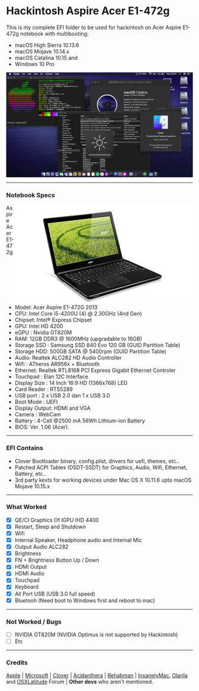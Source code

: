 # Hackintosh Aspire Acer E1-472g
This is my complete EFI folder to be used for hackintosh on Acer Aspire E1-472g notebook with multibooting:
- macOS High Sierra 10.13.6
- macOS Mojave 10.14.x
- macOS Catalina 10.15 and
- Windows 10 Pro


<img src="/img/Catalina.png?raw=true" alt="macOS Catalina" align="center">

--------------------------------------------------------------------------------------------

### Notebook Specs
<img src="/IMG/E1-472g.png?raw=true" alt="Acer Aspire E1-472G" align="right">
 
 Aspire Acer E1-472g
 - Model: Acer Aspire E1-472G 2013
 - CPU: Intel Core i5-4200U (4) @ 2.30GHz (4nd Gen)
 - Chipset: Intel® Express Chipset
 - GPU: Intel HD 4200
 - eGPU : Nvidia GT820M
 - RAM: 12GB DDR3 @ 1600MHz (upgradable to 16GB)
 - Storage SSD : Samsung SSD 840 Evo 120 GB (GUID Partition Table)
 - Storage HDD: 500GB SATA @ 5400rpm (GUID Partition Table)
 - Audio: Realtek ALC282 HD Audio Controller
 - Wifi : ATheros AR956x + Bluetooth
 - Ethernet: Realtek RTL8168 PCI Express Gigabit Ethernet Controler
 - Touchpad : Elan 12C Interface
 - Display Size : 14 Inch 16:9 HD (1366x768) LED
 - Card Reader : RTS5289
 - USB port : 2 x USB 2.0 dan 1 x USB 3.0
 - Boot Mode : UEFI
 - Display Output: HDMI and VGA
 - Camera : WebCam
 - Battery : 4-Cell @2500 mA 56Wh Lithium-ion Battery
 - BIOS: Ver. 1.06 (Acer).

--------------------------------------------------------------------------------------------

### EFI Contains
 - Clover Bootloader binary, config.plist, drivers for uefi, themes, etc..
 - Patched ACPI Tables (DSDT-SSDT) for Graphics, Audio, Wifi, Ethernet, Battery, etc..
 - 3rd party kexts for working devices under Mac OS X 10.11.6 upto macOS Mojave 10.15.x
 
 --------------------------------------------------------------------------------------------
 
### What Worked
- [x] QE/CI Graphics Of IGPU IHD 4400
- [x] Restart, Sleep and Shutdown
- [x] Wifi
- [x] Internal Speaker, Headphone audio and Internal Mic
- [x] Output Audio ALC282
- [x] Brightness 
- [x] FN + Brightness Button Up / Down
- [x] HDMI Output
- [x] HDMI Audio
- [x] Touchpad
- [x] Keyboard
- [x] All Port USB (USB 3.0 full speed)
- [x] Bluetooh (Need boot to Windows first and reboot to mac)

--------------------------------------------------------------------------------------------

### Not Worked / Bugs
- [ ] NVIDIA GT820M (NVIDIA Optimus is not supported by Hackintosh)
- [ ] Etc

--------------------------------------------------------------------------------------------

### Credits
[Apple](https://www.apple.com) | [Microsoft](https://www.microsoft.com/en-us/windows) | [Clover](https://sourceforge.net/projects/cloverefiboot) | [Acidanthera](https://github.com/acidanthera) | [Rehabman](https://github.com/RehabMan/Laptop-DSDT-Patch) | [InsanelyMac](https://www.insanelymac.com/forum), [Olarila](http://olarila.com/forum) and [OSXLatitude](https://osxlatitude.com/forums) Forum | <b>Other devs</b> who aren't mentioned.

